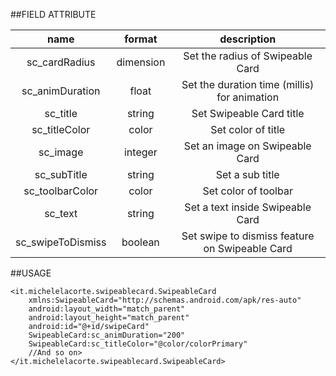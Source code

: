 ##FIELD ATTRIBUTE

|name|format|description|
|:---:|:---:|:---:|
| sc_cardRadius | dimension | Set the radius of Swipeable Card
| sc_animDuration | float | Set the duration time (millis) for animation
| sc_title | string | Set Swipeable Card title
| sc_titleColor | color | Set color of title
| sc_image | integer | Set an image on Swipeable Card
| sc_subTitle | string | Set a sub title
| sc_toolbarColor | color | Set color of toolbar
| sc_text | string | Set a text inside Swipeable Card
| sc_swipeToDismiss | boolean | Set swipe to dismiss feature on Swipeable Card

##USAGE

    <it.michelelacorte.swipeablecard.SwipeableCard
        xmlns:SwipeableCard="http://schemas.android.com/apk/res-auto"
        android:layout_width="match_parent"
        android:layout_height="match_parent"
        android:id="@+id/swipeCard"
        SwipeableCard:sc_animDuration="200"
        SwipeableCard:sc_titleColor="@color/colorPrimary"
        //And so on>
    </it.michelelacorte.swipeablecard.SwipeableCard>

